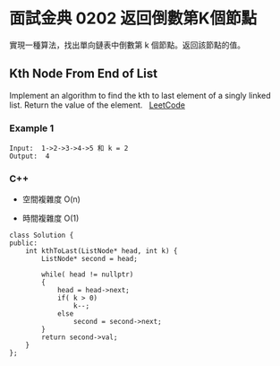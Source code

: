 # 面試金典 0202 返回倒數第K個節點

實現一種算法，找出單向鏈表中倒數第 k 個節點。返回該節點的值。

## Kth Node From End of List 

Implement an algorithm to find the kth to last element of a singly linked list. Return the value of the element.
 
[LeetCode](https://leetcode-cn.com/problems/kth-node-from-end-of-list-lcci/)

### Example 1
```
Input:  1->2->3->4->5 和 k = 2
Output:  4
```

### C++ 

* 空間複雜度 O(n)

* 時間複雜度 O(1)

```
class Solution {
public:
    int kthToLast(ListNode* head, int k) {
        ListNode* second = head;

        while( head != nullptr)
        {
            head = head->next;
            if( k > 0)
                k--;
            else
                second = second->next;
        }
        return second->val;
    }
};
```
